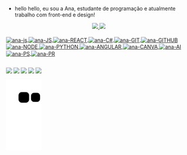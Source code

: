 - hello hello, eu sou a Ana, estudante de programação e atualmente trabalho com front-end e design!

<div align="center">
  <a href="https://github.com/anamuratissij">
  <img height="180em" src="https://github-readme-stats.vercel.app/api?username=anamuratissij&show_icons=false&theme=moltack&include_all_commits=true&count_private=true"/>
  <a href="https://github.com/anamuratissij">
   <img src="https://github-readme-stats.vercel.app/api/top-langs/?username=anamuratissij&theme=moltack&layout=demo">   
 
</div>
  
  
<div style="display: inline_block"><br>
  <img align="center" alt="ana-js" height="30" width="40" src="https://cdn.jsdelivr.net/gh/devicons/devicon/icons/html5/html5-plain-wordmark.svg"/>
    <img align="center" alt="ana-JS" height="30" width="40" src="https://cdn.jsdelivr.net/gh/devicons/devicon/icons/javascript/javascript-plain.svg">
  <img align="center" alt="ana-REACT" height="30" width="40" src="https://cdn.jsdelivr.net/gh/devicons/devicon/icons/react/react-original-wordmark.svg">
  <img align="center" alt="ana-C#" height="30" width="40" src="https://cdn.jsdelivr.net/gh/devicons/devicon/icons/csharp/csharp-plain.svg">
  <img align="center" alt="ana-GIT" height="30" width="40" src="https://cdn.jsdelivr.net/gh/devicons/devicon/icons/git/git-original-wordmark.svg">
  <img align="center" alt="ana-GITHUB" height="30" width="40" src="https://cdn.jsdelivr.net/gh/devicons/devicon/icons/github/github-original-wordmark.svg">
  <img align="center" alt="ana-NODE" height="30" width="40" src="https://cdn.jsdelivr.net/gh/devicons/devicon/icons/nodejs/nodejs-original-wordmark.svg">
  <img align="center" alt="ana-PYTHON" height="30" width="40" src="https://cdn.jsdelivr.net/gh/devicons/devicon/icons/python/python-original-wordmark.svg">
  <img align="center" alt="ana-ANGULAR" height="30" width="40" src="https://cdn.jsdelivr.net/gh/devicons/devicon/icons/angularjs/angularjs-original-wordmark.svg">
  <img align="center" alt="ana-CANVA" height="30" width="40" src="https://cdn.jsdelivr.net/gh/devicons/devicon/icons/canva/canva-original.svg"">
  <img align="center" alt="ana-AI" height="30" width="40" src="https://cdn.jsdelivr.net/gh/devicons/devicon/icons/illustrator/illustrator-plain.svg">
  <img align="center" alt="ana-PS" height="30" width="40" src="https://cdn.jsdelivr.net/gh/devicons/devicon/icons/photoshop/photoshop-plain.svg">
  <img align="center" alt="ana-PR" height="30" width="40" src="https://cdn.jsdelivr.net/gh/devicons/devicon/icons/premierepro/premierepro-plain.svg">
 
  
  ##
 
<div> 
  <a href="https://www.youtube.com/channel/UC2zdVLdjLtpiDKTNBAQNEzw" target="_blank"><img src="https://img.shields.io/badge/YouTube-FF0000?style=for-the-badge&logo=youtube&logoColor=white" target="_blank"></a>
  <a href="https://www.instagram.com/anamuratissij/" target="_blank"><img src="https://img.shields.io/badge/-Instagram-%23E4405F?style=for-the-badge&logo=instagram&logoColor=white" target="_blank"></a>
 	<a href="https://www.twitch.tv/anamuratissij" target="_blank"><img src="https://img.shields.io/badge/Twitch-9146FF?style=for-the-badge&logo=twitch&logoColor=white" target="_blank"></a>
   <a href = "mailto:anamuratisij@gmail.com"><img src="https://img.shields.io/badge/-Gmail-%23333?style=for-the-badge&logo=gmail&logoColor=white" target="_blank"></a>
  <a href="https://www.linkedin.com/in/ana-murati-28b82622b/" target="_blank"><img src="https://img.shields.io/badge/-LinkedIn-%230077B5?style=for-the-badge&logo=linkedin&logoColor=white" target="_blank"></a> 
 
 ![Snake animation](https://github.com/rafaballerini/rafaballerini/blob/output/github-contribution-grid-snake.svg)
 
</div>
